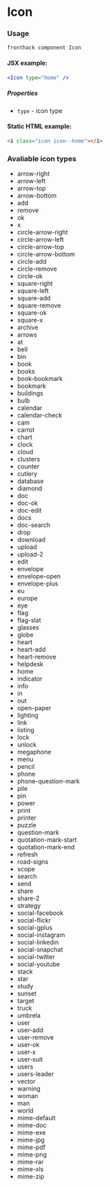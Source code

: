 # Icon

### Usage

```
fronthack component Icon
```

#### JSX example:

```jsx
<Icon type="home" />
```

##### Properties

* `type` - icon type


#### Static HTML example:

```html
<i class="icon icon--home"></i>
```

### Avaliable icon types

 * arrow-right
 * arrow-left
 * arrow-top
 * arrow-bottom
 * add
 * remove
 * ok
 * x
 * circle-arrow-right
 * circle-arrow-left
 * circle-arrow-top
 * circle-arrow-bottom
 * circle-add
 * circle-remove
 * circle-ok
 * square-right
 * square-left
 * square-add
 * square-remove
 * square-ok
 * square-x
 * archive
 * arrows
 * at
 * bell
 * bin
 * book
 * books
 * book-bookmark
 * bookmark
 * buildings
 * bulb
 * calendar
 * calendar-check
 * cam
 * carrot
 * chart
 * clock
 * cloud
 * clusters
 * counter
 * cutlery
 * database
 * diamond
 * doc
 * doc-ok
 * doc-edit
 * docs
 * doc-search
 * drop
 * download
 * upload
 * upload-2
 * edit
 * envelope
 * envelope-open
 * envelope-plus
 * eu
 * europe
 * eye
 * flag
 * flag-slat
 * glasses
 * globe
 * heart
 * heart-add
 * heart-remove
 * helpdesk
 * home
 * indicator
 * info
 * in
 * out
 * open-paper
 * lighting
 * link
 * listing
 * lock
 * unlock
 * megaphone
 * menu
 * pencil
 * phone
 * phone-question-mark
 * pile
 * pin
 * power
 * print
 * printer
 * puzzle
 * question-mark
 * quotation-mark-start
 * quotation-mark-end
 * refresh
 * road-signs
 * scope
 * search
 * send
 * share
 * share-2
 * strategy
 * social-facebook
 * social-flickr
 * social-gplus
 * social-instagram
 * social-linkedin
 * social-snapchat
 * social-twitter
 * social-youtube
 * stack
 * star
 * study
 * sunset
 * target
 * truck
 * umbrela
 * user
 * user-add
 * user-remove
 * user-ok
 * user-x
 * user-suit
 * users
 * users-leader
 * vector
 * warning
 * woman
 * man
 * world
 * mime-default
 * mime-doc
 * mime-exe
 * mime-jpg
 * mime-pdf
 * mime-png
 * mime-rar
 * mime-xls
 * mime-zip